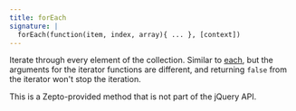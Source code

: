 ```yaml
---
title: forEach
signature: |
  forEach(function(item, index, array){ ... }, [context])
---
```


Iterate through every element of the collection. Similar to [each](#each), but
the arguments for the iterator functions are different, and returning `false`
from the iterator won't stop the iteration.

<p class="compat">
  This is a Zepto-provided method that is not part of the jQuery API.
</p>
